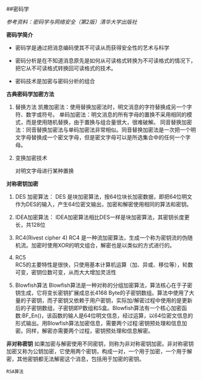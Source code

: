 
##密码学


*参考资料：密码学与网络安全（第2版）清华大学出版社*

**密码学简介**
    

 - 密码学是通过把消息编码使其不可读从而获得安全性的艺术与科学

    

 - 密码分析是在不知道消息原先是如何从可读格式转换为不可读格式的情况下，把它从不可读格式转换回可读格式的技术。

   

 - 密码技术是加密与密码分析的组合

**古典密码学加密方法**

 1. 替换方法
凯撒加密法：使用替换加密法时，明文消息的字符替换成另一个字符、数字或符号。
单码加密法：明文消息的所有字母的置换不采用相同的模式，而是使用随机替换，由于置换与组合量很大，很难破解。
同音替换加密法：同音替换加密法与单码加密法非常相似。同音替换加密法是一次把一个明文字母替换成一个密文字母，但是密文字母可以是所选集合中的任何一个字母。

 2. 变换加密技术

	对明文字母进行某种置换

**对称密钥加密**  

  
 1. DES 加密算法：
    DES 是块加密算法，按64位块长加密数据，即把64位明文作为DES的输入，产生64位密文输出，加密和解密使用相同的算法和密钥。

 2. IDEA加密算法： IDEA加密算法相比DES一样是块加密算法，其密钥长度更长，共128位
 
 3. RC4(Rivest cipher 4) RC4
    是一种流加密算法，生成一个称为密钥流的伪随机流。加密时使用XOR的明文组合，解密也是以类似的方式进行的。

 4. RC5  	
    RC5的主要特性是很快，只使用基本计算机运算（加、异或、移位等），轮数可变，密钥位数可变，从而大大增加灵活性
 
 5. Blowfish算法
    Blowfish算法是一种对称的分组加密算法，算法核心在于子密钥生成，它将变长密钥扩展成总长4168
    Byte的子密钥数组。算法中使用了大量的子密钥，而子密钥又依赖于用户密钥，实际加/解密过程中使用的是更新后的子密钥数组，子密钥即P数组和S盒。Blowfish算法有一个核心加密函数:BF_En()，该函数的输人是64位明文信息，经过运算，以64位密文信息的形式输出。用Blowfish算法加密信息，需要两个过程:密钥预处理和信息加密。同样，解密亦需要两个过程，密钥预处理和信息解密。

**非对称密钥**
	如果加密与解密使用不同密钥，则称为非对称密钥加密。非对称密钥加密又称为公钥加密，它使用两个密钥，构成一对，一个用于加密，一个用于解密，其他密钥都无法解密这个消息，包括用于加密的密钥。

	RSA算法
